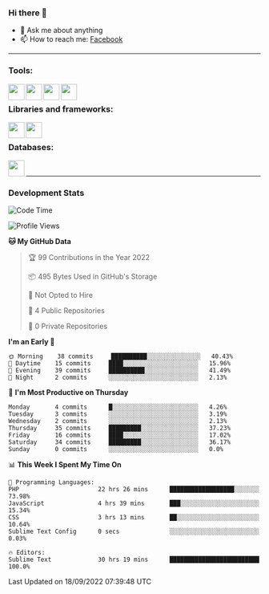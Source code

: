 ### Hi there 👋

<!-- - 🔭 I’m currently working on [huyviet] -->
- 💬 Ask me about anything
- 📫 How to reach me: [Facebook]
<!-- - ⚡ Fun fact: abc -->

---

### Tools:
<img align='left' height="32" width="32" src="https://cdn.jsdelivr.net/npm/simple-icons@4.8.0/icons/phpstorm.svg" />
<img align='left' height="32" width="32" src="https://cdn.jsdelivr.net/npm/simple-icons@4.8.0/icons/sublimetext.svg" />
<img align='left' height="32" width="32" src="https://cdn.jsdelivr.net/npm/simple-icons@4.8.0/icons/laragon.svg" />
<img align='left' height="32" width="32" src="https://cdn.jsdelivr.net/npm/simple-icons@4.8.0/icons/xampp.svg" />
<br>

### Libraries and frameworks:
<img align='left' height="32" width="32" src="https://cdn.jsdelivr.net/npm/simple-icons@4.8.0/icons/laravel.svg" />
<img align='left' height="32" width="32" src="https://cdn.jsdelivr.net/npm/simple-icons@4.8.0/icons/jquery.svg" />
<br>

### Databases:
<img align='left' height="32" width="32" src="https://cdn.jsdelivr.net/npm/simple-icons@4.8.0/icons/mysql.svg" />
<br>

---
### Development Stats
<!--START_SECTION:waka-->
![Code Time](http://img.shields.io/badge/Code%20Time-103%20hrs%2032%20mins-blue)

![Profile Views](http://img.shields.io/badge/Profile%20Views-4-blue)

**🐱 My GitHub Data** 

> 🏆 99 Contributions in the Year 2022
 > 
> 📦 495 Bytes Used in GitHub's Storage 
 > 
> 🚫 Not Opted to Hire
 > 
> 📜 4 Public Repositories 
 > 
> 🔑 0 Private Repositories  
 > 
**I'm an Early 🐤** 

```text
🌞 Morning    38 commits     ██████████░░░░░░░░░░░░░░░   40.43% 
🌆 Daytime    15 commits     ████░░░░░░░░░░░░░░░░░░░░░   15.96% 
🌃 Evening    39 commits     ██████████░░░░░░░░░░░░░░░   41.49% 
🌙 Night      2 commits      ░░░░░░░░░░░░░░░░░░░░░░░░░   2.13%

```
📅 **I'm Most Productive on Thursday** 

```text
Monday       4 commits      █░░░░░░░░░░░░░░░░░░░░░░░░   4.26% 
Tuesday      3 commits      ░░░░░░░░░░░░░░░░░░░░░░░░░   3.19% 
Wednesday    2 commits      ░░░░░░░░░░░░░░░░░░░░░░░░░   2.13% 
Thursday     35 commits     █████████░░░░░░░░░░░░░░░░   37.23% 
Friday       16 commits     ████░░░░░░░░░░░░░░░░░░░░░   17.02% 
Saturday     34 commits     █████████░░░░░░░░░░░░░░░░   36.17% 
Sunday       0 commits      ░░░░░░░░░░░░░░░░░░░░░░░░░   0.0%

```


📊 **This Week I Spent My Time On** 

```text
💬 Programming Languages: 
PHP                      22 hrs 26 mins      ██████████████████░░░░░░░   73.98% 
JavaScript               4 hrs 39 mins       ███░░░░░░░░░░░░░░░░░░░░░░   15.34% 
CSS                      3 hrs 13 mins       ██░░░░░░░░░░░░░░░░░░░░░░░   10.64% 
Sublime Text Config      0 secs              ░░░░░░░░░░░░░░░░░░░░░░░░░   0.03%

🔥 Editors: 
Sublime Text             30 hrs 19 mins      █████████████████████████   100.0%

```


 Last Updated on 18/09/2022 07:39:48 UTC
<!--END_SECTION:waka-->

[huyviet]: https://huyviet.vn/
[Facebook]: https://www.facebook.com/profile.php?id=100075294702642

